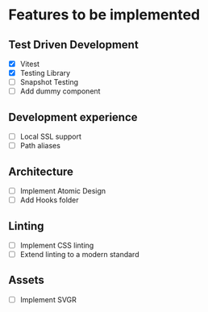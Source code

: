 # Features to be implemented

## Test Driven Development
- [x] Vitest
- [x] Testing Library
- [ ] Snapshot Testing
- [ ] Add dummy component

## Development experience
- [ ] Local SSL support
- [ ] Path aliases

## Architecture
- [ ] Implement Atomic Design
- [ ] Add Hooks folder

## Linting
- [ ] Implement CSS linting
- [ ] Extend linting to a modern standard

## Assets
- [ ] Implement SVGR

